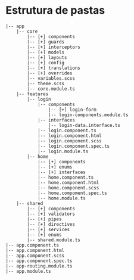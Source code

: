 # Estrutura de pastas

    |-- app
        |-- core
            |-- [+] components
            |-- [+] guards
            |-- [+] interceptors
            |-- [+] models
            |-- [+] layouts
            |-- [+] config
            |-- [+] translations
            |-- [+] overrides
            |-- variables.scss
            |-- theme.scss
            |-- core.module.ts
        |-- features
            |-- login
                |-- components
                    |-- [+] login-form
                    |-- login-components.module.ts
                |-- interfaces
                    |-- login-data.interface.ts
                |-- login.component.ts
                |-- login.component.html
                |-- login.component.scss
                |-- login.component.spec.ts
                |-- login.module.ts
            |-- home
                |-- [+] components
                |-- [+] enums
                |-- [+] interfaces
                |-- home.component.ts
                |-- home.component.html
                |-- home.component.scss
                |-- home.compoment.spec.ts
                |-- home.module.ts
        |-- shared
            |-- [+] components
            |-- [+] validators
            |-- [+] pipes
            |-- [+] directives   
            |-- [+] services
            |-- [+] enums
            |-- shared.module.ts
    |-- app.component.ts
    |-- app.component.html
    |-- app.component.scss
    |-- app.component.spec.ts
    |-- app-routing.module.ts
    |-- app.module.ts
